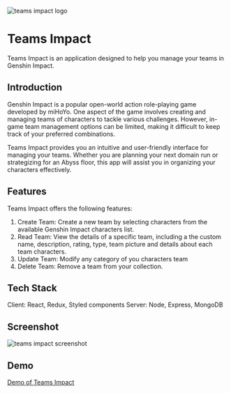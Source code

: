 ![teams impact logo](https://i.ibb.co/LYg84J0/logo-w-small.webp)

# Teams Impact

Teams Impact is an application designed to help you manage your teams in Genshin Impact.

## Introduction

Genshin Impact is a popular open-world action role-playing game developed by miHoYo. One aspect of the game involves creating and managing teams of characters to tackle various challenges. However, in-game team management options can be limited, making it difficult to keep track of your preferred combinations.

Teams Impact provides you an intuitive and user-friendly interface for managing your teams. Whether you are planning your next domain run or strategizing for an Abyss floor, this app will assist you in organizing your characters effectively.

## Features

Teams Impact offers the following features:

1. Create Team: Create a new team by selecting characters from the available Genshin Impact characters list.
2. Read Team: View the details of a specific team, including a the custom name, description, rating, type, team picture and details about each team characters.
3. Update Team: Modify any category of you characters team
4. Delete Team: Remove a team from your collection.

## Tech Stack

Client: React, Redux, Styled components
Server: Node, Express, MongoDB

## Screenshot

![teams impact screenshot](https://i.ibb.co/rMp586x/screenshot.webp)

## Demo

[Demo of Teams Impact](https://federico-otalvares-final-project-fron.netlify.app/user/login)

